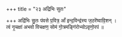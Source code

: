 +++
title = "२३ अद्रिभिः सुतः"

+++
अद्रि॑भिः सु॒तः प॑वसे प॒वित्र॒ आँ इन्द॒विन्द्र॑स्य ज॒ठरे॑ष्वावि॒शन् ।  
त्वं नृ॒चक्षा॑ अभवो विचक्षण॒ सोम॑ गो॒त्रमङ्गि॑रोभ्योऽवृणो॒रप॑ ॥